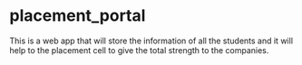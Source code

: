 # placement_portal
This is a web app that will store the information of all the students and it will help to the placement cell to give the total strength to the companies.
